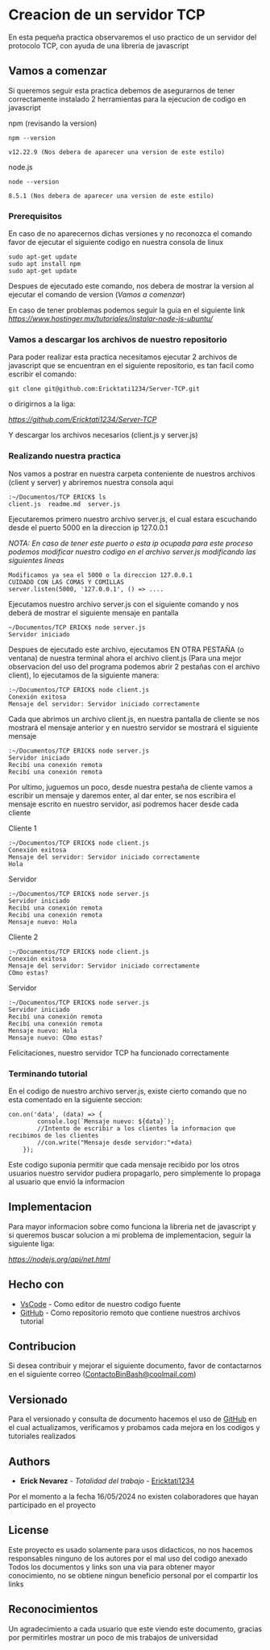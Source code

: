 # Creacion de un servidor TCP

En esta pequeña practica observaremos el uso practico de un servidor del protocolo TCP, con ayuda de una libreria de javascript

## Vamos a comenzar

Si queremos seguir esta practica debemos de asegurarnos de tener correctamente instalado 2 herramientas para la ejecucion de codigo en javascript

npm (revisando la version)

```
npm --version
```
```
v12.22.9 (Nos debera de aparecer una version de este estilo)
```
node.js

```
node --version
```
```
8.5.1 (Nos debera de aparecer una version de este estilo)
```

### Prerequisitos

En caso de no aparecernos dichas versiones y no reconozca el comando favor de ejecutar el siguiente codigo en nuestra consola de linux
```
sudo apt-get update
sudo apt install npm
sudo apt-get update
```
Despues de ejecutado este comando, nos debera de mostrar la version al ejecutar el comando de version (*Vamos a comenzar*)

En caso de tener problemas podemos seguir la guia en el siguiente link
*https://www.hostinger.mx/tutoriales/instalar-node-js-ubuntu/*

### Vamos a descargar los archivos de nuestro repositorio

Para poder realizar esta practica necesitamos ejecutar 2 archivos de javascript que se encuentran en el siguiente repositorio, es tan facil como escribir el comando:

```
git clone git@github.com:Ericktati1234/Server-TCP.git
```

o dirigirnos a la liga:

*https://github.com/Ericktati1234/Server-TCP*

Y descargar los archivos necesarios (client.js y server.js)

### Realizando nuestra practica

Nos vamos a postrar en nuestra carpeta conteniente de nuestros archivos (client y server) y abriremos nuestra consola aqui

```
:~/Documentos/TCP ERICK$ ls
client.js  readme.md  server.js
```
Ejecutaremos primero nuestro archivo server.js, el cual estara escuchando desde el puerto 5000 en la direccion ip 127.0.0.1 

*NOTA: En caso de tener este puerto o esta ip ocupada para este proceso podemos modificar nuestro codigo en el archivo server.js modificando las siguientes lineas*

```
Modificamos ya sea el 5000 o la direccion 127.0.0.1
CUIDADO CON LAS COMAS Y COMILLAS
server.listen(5000, '127.0.0.1', () => ....
```
Ejecutamos nuestro archivo server.js con el siguiente comando y nos deberá de mostrar el siguiente mensaje en pantalla

```
~/Documentos/TCP ERICK$ node server.js 
Servidor iniciado
```
Despues de ejecutado este archivo, ejecutamos EN OTRA PESTAÑA (o ventana) de nuestra terminal ahora el archivo client.js (Para una mejor observacion del uso del programa podemos abrir 2 pestañas con el archivo client), lo ejecutamos de la siguiente manera:

```
:~/Documentos/TCP ERICK$ node client.js 
Conexión exitosa
Mensaje del servidor: Servidor iniciado correctamente
```

Cada que abrimos un archivo client.js, en nuestra pantalla de cliente se nos mostrará el mensaje anterior y en nuestro servidor se mostrará el siguiente mensaje

```
:~/Documentos/TCP ERICK$ node server.js 
Servidor iniciado
Recibí una conexión remota
Recibí una conexión remota
```
Por ultimo, juguemos un poco, desde nuestra pestaña de cliente vamos a escribir un mensaje y daremos enter, al dar enter, se nos escribira el mensaje escrito en nuestro servidor, asi podremos hacer desde cada cliente

Cliente 1

```
:~/Documentos/TCP ERICK$ node client.js 
Conexión exitosa
Mensaje del servidor: Servidor iniciado correctamente
Hola

```

Servidor

```
:~/Documentos/TCP ERICK$ node server.js 
Servidor iniciado
Recibí una conexión remota
Recibí una conexión remota
Mensaje nuevo: Hola
```

Cliente 2

```
:~/Documentos/TCP ERICK$ node client.js 
Conexión exitosa
Mensaje del servidor: Servidor iniciado correctamente
COmo estas?
```

Servidor

```
:~/Documentos/TCP ERICK$ node server.js 
Servidor iniciado
Recibí una conexión remota
Recibí una conexión remota
Mensaje nuevo: Hola
Mensaje nuevo: COmo estas?
```

Felicitaciones, nuestro servidor TCP ha funcionado correctamente

### Terminando tutorial

En el codigo de nuestro archivo server.js, existe cierto comando que no esta comentado en la siguiente seccion:

```
con.on('data', (data) => {
        console.log(`Mensaje nuevo: ${data}`);
        //Intento de escribir a los clientes la informacion que recibimos de los clientes
        //con.write("Mensaje desde servidor:"+data)
    });
```
Este codigo suponia permitir que cada mensaje recibido por los otros usuarios nuestro servidor pudiera propagarlo, pero simplemente lo propaga al usuario que envió la informacion

## Implementacion

Para mayor informacion sobre como funciona la libreria net de javascript y si queremos buscar solucion a mi problema de implementacion, seguir la siguiente liga:

*https://nodejs.org/api/net.html*

## Hecho con

* [VsCode](https://code.visualstudio.com) - Como editor de nuestro codigo fuente
* [GitHub](https://github.com) - Como repositorio remoto que contiene nuestros archivos tutorial

## Contribucion

Si desea contribuir y mejorar el siguiente documento, favor de contactarnos en el siguiente correo (ContactoBinBash@coolmail.com)

## Versionado

Para el versionado y consulta de documento hacemos el uso de [GitHub](https://github.com) en el cual actualizamos, verificamos y probamos 
cada mejora en los codigos y tutoriales realizados

## Authors

* **Erick Nevarez** - *Totalidad del trabajo* - [Ericktati1234](https://github.com/Ericktati1234)

Por el momento a la fecha 16/05/2024 no existen colaboradores que hayan participado en el proyecto

## License

Este proyecto es usado solamente para usos didacticos, no nos hacemos responsables ninguno de los autores por el mal uso del codigo anexado
Todos los documentos y links son una via para obtener mayor conocimiento, no se obtiene ningun beneficio personal por el compartir los links

## Reconocimientos

Un agradecimiento a cada usuario que este viendo este documento, gracias por permitirles mostrar un poco de mis trabajos de universidad

